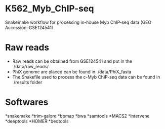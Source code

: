# K562_Myb_ChIP-seq
Snakemake workflow for processing in-house Myb ChIP-seq data (GEO Accession: GSE124541)

# Raw reads 
* Raw reads can be obtained from GSE124541 and put in the ./data/raw_reads/
* PhiX genome are placed can be found in ./data/PhiX_fasta
* The Snakefile used to process the c-Myb ChIP-seq data can be found in ./results folder

# Softwares
*snakemake
*trim-galore
*bbmap
*bwa
*samtools
*MACS2
*intervene
*deeptools
*HOMER
*bedtools

